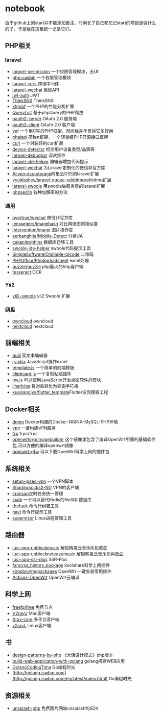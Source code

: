 # notebook
由于github上的start并不能添加备注，时间长了自己都忘记start的项目是做什么的了，于是我在这里统一记录它们。

## PHP相关
### laravel
- [laravel-permission](https://github.com/spatie/laravel-permission) 一个权限管理模块，无UI
- [php-casbin](https://github.com/php-casbin/php-casbin) 一个权限管理模块
- [laravel-cors](https://github.com/barryvdh/laravel-cors) 跨域中间件
- [laravel-wechat](https://github.com/overtrue/laravel-wechat) 微信API
- [jwt-auth](https://github.com/tymondesigns/jwt-auth) JWT
- [ThinkSNS](https://github.com/slimkit/plus) ThinkSNS
- [xhprof](https://github.com/longxinH/xhprof) 一个PHP的性能分析扩展
- [QueryList](https://github.com/jae-jae/QueryList) 基于phpQuery的PHP爬虫
- [oauth2-server](https://github.com/thephpleague/oauth2-server) OAuth 2.0 服务端
- [oauth2-client](https://github.com/thephpleague/oauth2-client) OAuth 2.0 客户端
- [yaf](https://github.com/laruence/yaf) 一个用C写的PHP框架，然而我并不觉得它多好用
- [phalapi](https://github.com/phalapi/phalapi) 简称π框架，一个轻量级PHP开源接口框架
- [curl](https://github.com/php-mod/curl) 一个封装好的curl扩展
- [device-detector](https://github.com/matomo-org/device-detector) 检测用户设备类型/品牌等
- [laravel-debugbar](https://github.com/barryvdh/laravel-debugbar) 调试插件
- [laravel-ide-helper](https://github.com/barryvdh/laravel-ide-helper) 编辑器增加代码提示
- [laravel-wechat](https://github.com/overtrue/laravel-wechat) 为Laravel定制化的微信非官方库
- [Aliyun-oss-storage](https://github.com/jacobcyl/Aliyun-oss-storage)阿里云OSS的laravel扩展
- [vyuldashev/laravel-queue-rabbitmq](https://github.com/vyuldashev/laravel-queue-rabbitmq)rabbitmq扩展
- [laravel-swoole](https://github.com/swooletw/laravel-swoole) 用swoole做服务器的laravel扩展
- [phpseclib](https://github.com/phpseclib/phpseclib) 各种加解密的方法

### 通用
- [overtrue/wechat](https://github.com/overtrue/wechat) 微信非官方库
- [jenssegers/imagehash](https://github.com/jenssegers/imagehash) 对比两张图的相似度
- [Intervention/image](https://github.com/Intervention/image) 图片操作库
- [serbanghita/Mobile-Detect](https://github.com/serbanghita/Mobile-Detect) 分析UA
- [cakephp/phinx](https://github.com/cakephp/phinx) 数据库迁移工具
- [swoole-ide-helper](https://github.com/wudi/swoole-ide-helper) swoole代码提示工具
- [SimpleSoftwareIO/simple-qrcode](https://github.com/SimpleSoftwareIO/simple-qrcode) 二维码
- [PHPOffice/PhpSpreadsheet](https://github.com/PHPOffice/PhpSpreadsheet) excel处理
- [guzzle/guzzle](https://github.com/guzzle/guzzle) php最火的http客户端
- [tesseract](https://github.com/tesseract-ocr/tesseract) OCR

### Yii2
- [yii2-swoole](https://github.com/xiaochengfu/yii2-swoole) yii2 Swoole 扩展

### 网盘
- [owncloud](https://doc.owncloud.org/server/10.5/admin_manual/installation/docker/) owncloud
- [nextcloud](https://github.com/nextcloud/docker) nextcloud

## 前端相关
- [quill](https://github.com/quilljs/quill) 富文本编辑器
- [js-xlsx](https://github.com/SheetJS/js-xlsx) JavaScript操作excel
- [template.js](https://github.com/yanhaijing/template.js) 一个简单的前端模板
- [clipboard.js](https://github.com/zenorocha/clipboard.js) 一个复制粘贴插件
- [nw.js](https://github.com/nwjs/nw.js) 可以使用JavaScript开发桌面软件的模块
- [ljharb/qs](https://github.com/ljharb/qs) 将对象转化为查询字符串
- [xuexiangjys/flutter_template](https://github.com/xuexiangjys/flutter_template)Flutter空壳模板工程

## Docker相关
- [dnmp](https://github.com/yeszao/dnmp) Docker构建的Docker-NGINX-MySQL-PHP环境
- [vpn](https://github.com/hwdsl2/docker-ipsec-vpn-server/blob/master/README-zh.md) 一键构建VPN服务
- [frp](https://github.com/snowdreamtech/frp) frpc/frps
- [openwrtorg/imagebuilder](https://hub.docker.com/r/openwrtorg/imagebuilder) 这个镜像里包含了编译OpenWrt所需的基础软件包,可以方便的编译openwrt镜像
- [openwrt-gfw](https://hub.docker.com/r/ir20/openwrt-gfw) 可以下载OpenWrt科学上网的插件包

## 系统相关
- [setup-ipsec-vpn](https://github.com/hwdsl2/setup-ipsec-vpn) 一个VPN脚本
- [ShadowsocksX-NG](https://github.com/shadowsocks/ShadowsocksX-NG) VPN的客户端
- [cronsun](https://github.com/shunfei/cronsun)定时任务统一管理
- [ssdb](https://github.com/ideawu/ssdb) 一个可以替代Redis的NoSQL数据库
- [thefuck](https://github.com/nvbn/thefuck) 命令行纠错工具
- [navi](https://github.com/denisidoro/navi) 命令行提示工具
- [supervisor](https://github.com/Supervisor/supervisor) Linux进程管理工具

## 路由器
- [luci-app-unblockmusic](https://github.com/maxlicheng/luci-app-unblockmusic) 解锁网易云音乐灰色歌曲
- [luci-app-unblockneteasemusic](https://github.com/project-openwrt/luci-app-unblockneteasemusic) 解锁网易云音乐灰色歌曲
- [luci-app-ssr-plus](https://github.com/coder-liyang/luci-app-ssr-plus) SSR-Plus
- [fancyss_history_package](https://github.com/hq450/fancyss_history_package) koolshare科学上网插件
- [siropboy/mypackages](https://github.com/siropboy/mypackages) OpenWrt 一键安装常用插件
- [Actions-OpenWrt](https://github.com/P3TERX/Actions-OpenWrt) OpenWrt云编译

## 科学上网
- [freefq/free](https://github.com/freefq/free) 免费节点
- [V2rayU](https://github.com/yanue/V2rayU) Mac客户端
- [Xray-core](https://github.com/XTLS/Xray-core) 多平台客户端
- [v2rayL](https://github.com/jiangxufeng/v2rayL) Linux客户端

## 书
- [design-patterns-by-php](https://github.com/flyingalex/design-patterns-by-php) 《大话设计模式》php版本
- [build-web-application-with-golang](https://github.com/astaxie/build-web-application-with-golang) golang搭建WEB应用
- [GolangCodingTime](https://github.com/iswbm/GolangCodingTime) Go编程时光
- [http://golang.iswbm.com](http://golang.iswbm.com/en/latest/index.html) Go编程时光

## 资源相关
- [unsplash-php](https://github.com/unsplash/unsplash-php) 免费图片网站unsplash的SDK

